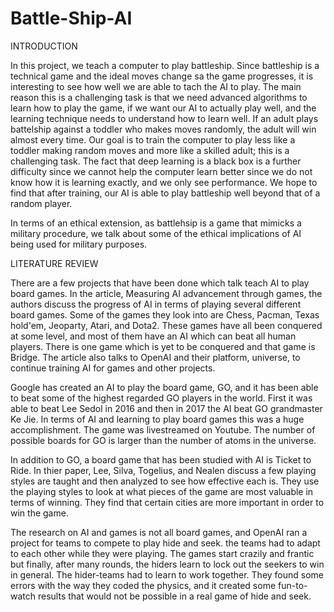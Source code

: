 # Battle-Ship-AI


INTRODUCTION

  In this project, we teach a computer to play battleship. Since battleship is a technical game
and the ideal moves change sa the game progresses, it is interesting to see how well we are 
able to tach the AI to play. The main reason this is a challenging task is that we need advanced
algorithms to learn how to play the game, if we want our AI to actually play well, and the learning
technique needs to understand how to learn well. If an adult plays battelship against a toddler
who makes moves randomly, the adult will win almost every time. Our goal is to train the computer
to play less like a toddler making random moves and more like a skilled adult; this is a
challenging task. The fact that deep learning is a black box is a further difficulty since we 
cannot help the computer learn better since we do not know how it is learning exactly, and we only
see performance. We hope to find that after training, our AI is able to play battleship well beyond
that of a random player.

  In terms of an ethical extension, as battlehsip is a game that mimicks a military procedure, we talk
about some of the ethical implications of AI being used for military purposes.

LITERATURE REVIEW

  There are a few projects that have been done which talk teach AI to play board games. In the article,
Measuring AI advancement through games, the authors discuss the progress of AI in terms of playing several
different board games. Some of the games they look into are Chess, Pacman, Texas hold'em, Jeoparty, Atari,
and Dota2. These games have all been conquered at some level, and most of them have an AI which can beat 
all human players. There is one game which is yet to be conquered and that game is Bridge. The article also
talks to OpenAI and their platform, universe, to continue training AI for games and other projects. 

  Google has created an AI to play the board game, GO, and it has been able to beat some of the highest
regarded GO players in the world. First it was able to beat Lee Sedol in 2016 and then in 2017 the AI beat
GO grandmaster Ke Jie. In terms of AI and learning to play board games this was a huge accomplishment. The game
was livestreamed on Youtube. The number of possible boards for GO is larger than the number of atoms in the 
universe.

  In addition to GO, a board game that has been studied with AI is Ticket to Ride. In thier paper, Lee, Silva, 
Togelius, and Nealen discuss a few playing styles are taught and then analyzed to see how effective each is. They
use the playing styles to look at what pieces of the game are most valuable in terms of winning. They find that
certain cities are more important in order to win the game.

  The research on AI and games is not all board games, and OpenAI ran a project for teams to compete to play
hide and seek. the teams had to adapt to each other while they were playing. The games start crazily and frantic
but finally, after many rounds, the hiders learn to lock out the seekers to win in general. The hider-teams had to 
learn to work together. They found some errors with the way they coded the physics, and it created some
fun-to-watch results that would not be possible in a real game of hide and seek.

